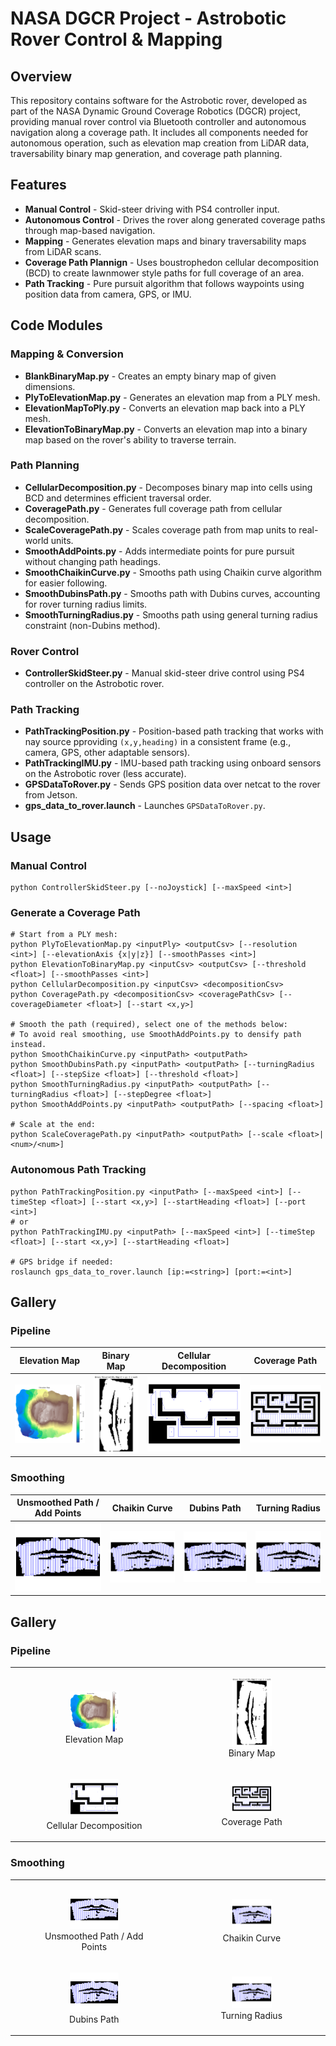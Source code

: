 # NASA DGCR Project - Astrobotic Rover Control & Mapping

## Overview
This repository contains software for the Astrobotic rover, developed as part of the NASA Dynamic Ground Coverage Robotics (DGCR) project, providing manual rover control via Bluetooth controller and autonomous navigation along a coverage path. It includes all components needed for autonomous operation, such as elevation map creation from LiDAR data, traversability binary map generation, and coverage path planning.

## Features
- **Manual Control** - Skid-steer driving with PS4 controller input.
- **Autonomous Control** - Drives the rover along generated coverage paths through map-based navigation.
- **Mapping** - Generates elevation maps and binary traversability maps from LiDAR scans.
- **Coverage Path Plannign** - Uses boustrophedon cellular decomposition (BCD) to create lawnmower style paths for full coverage of an area.
- **Path Tracking** - Pure pursuit algorithm that follows waypoints using position data from camera, GPS, or IMU.

## Code Modules
### Mapping & Conversion
- **BlankBinaryMap.py** - Creates an empty binary map of given dimensions.
- **PlyToElevationMap.py** - Generates an elevation map from a PLY mesh.
- **ElevationMapToPly.py** - Converts an elevation map back into a PLY mesh.
- **ElevationToBinaryMap.py** - Converts an elevation map into a binary map based on the rover's ability to traverse terrain.

### Path Planning
- **CellularDecomposition.py** - Decomposes binary map into cells using BCD and determines efficient traversal order.
- **CoveragePath.py** - Generates full coverage path from cellular decomposition.
- **ScaleCoveragePath.py** - Scales coverage path from map units to real-world units.
- **SmoothAddPoints.py** - Adds intermediate points for pure pursuit without changing path headings.
- **SmoothChaikinCurve.py** - Smooths path using Chaikin curve algorithm for easier following.
- **SmoothDubinsPath.py** - Smooths path with Dubins curves, accounting for rover turning radius limits.
- **SmoothTurningRadius.py** - Smooths path using general turning radius constraint (non-Dubins method).

### Rover Control
- **ControllerSkidSteer.py** - Manual skid-steer drive control using PS4 controller on the Astrobotic rover.

### Path Tracking
- **PathTrackingPosition.py** - Position-based path tracking that works with nay source pproviding `(x,y,heading)` in a consistent frame (e.g., camera, GPS, other adaptable sensors).
- **PathTrackingIMU.py** - IMU-based path tracking using onboard sensors on the Astrobotic rover (less accurate).
- **GPSDataToRover.py** - Sends GPS position data over netcat to the rover from Jetson.
- **gps_data_to_rover.launch** - Launches `GPSDataToRover.py`.

## Usage
### Manual Control
```
python ControllerSkidSteer.py [--noJoystick] [--maxSpeed <int>]
```

### Generate a Coverage Path
```
# Start from a PLY mesh:
python PlyToElevationMap.py <inputPly> <outputCsv> [--resolution <int>] [--elevationAxis {x|y|z}] [--smoothPasses <int>]
python ElevationToBinaryMap.py <inputCsv> <outputCsv> [--threshold <float>] [--smoothPasses <int>]
python CellularDecomposition.py <inputCsv> <decompositionCsv>
python CoveragePath.py <decompositionCsv> <coveragePathCsv> [--coverageDiameter <float>] [--start <x,y>]

# Smooth the path (required), select one of the methods below:
# To avoid real smoothing, use SmoothAddPoints.py to densify path instead.
python SmoothChaikinCurve.py <inputPath> <outputPath>
python SmoothDubinsPath.py <inputPath> <outputPath> [--turningRadius <float>] [--stepSize <float>] [--threshold <float>]
python SmoothTurningRadius.py <inputPath> <outputPath> [--turningRadius <float>] [--stepDegree <float>]
python SmoothAddPoints.py <inputPath> <outputPath> [--spacing <float>]

# Scale at the end:
python ScaleCoveragePath.py <inputPath> <outputPath> [--scale <float>|<num>/<num>]
```

### Autonomous Path Tracking
```
python PathTrackingPosition.py <inputPath> [--maxSpeed <int>] [--timeStep <float>] [--start <x,y>] [--startHeading <float>] [--port <int>]
# or
python PathTrackingIMU.py <inputPath> [--maxSpeed <int>] [--timeStep <float>] [--start <x,y>] [--startHeading <float>]

# GPS bridge if needed:
roslaunch gps_data_to_rover.launch [ip:=<string>] [port:=<int>]
```

## Gallery
### Pipeline
| Elevation Map | Binary Map | Cellular Decomposition | Coverage Path |
| --- | --- | --- | --- |
| ![Elevation Map](assets/elevation_map.png) | ![Binary Map](assets/binary_map.png) | ![Cellular Decomposition](assets/cellular_decomposition.png) | ![Coverage Path](assets/coverage_path.png) |

### Smoothing
| Unsmoothed Path / Add Points | Chaikin Curve | Dubins Path | Turning Radius |
| --- | --- | --- | --- |
| ![Unsmoothed Path / Add Points](assets/smooth_unsmoothed_path.png) | ![Chaikin Curve](assets/smooth_chaikin_curve.png) | ![Dubins Path](assets/smooth_dubins_path.png) | ![Turning Radius](assets/smooth_turning_radius.png) |

## Gallery

### Pipeline
<table>
  <tr>
    <td align="center">
      <figure>
        <img src="assets/elevation_map.png" width="45%"/>
        <figcaption>Elevation Map</figcaption>
      </figure>
    </td>
    <td align="center">
      <figure>
        <img src="assets/binary_map.png" width="45%"/>
        <figcaption>Binary Map</figcaption>
      </figure>
    </td>
  </tr>
  <tr>
    <td align="center">
      <figure>
        <img src="assets/cellular_decomposition.png" width="45%"/>
        <figcaption>Cellular Decomposition</figcaption>
      </figure>
    </td>
    <td align="center">
      <figure>
        <img src="assets/coverage_path.png" width="45%"/>
        <figcaption>Coverage Path</figcaption>
      </figure>
    </td>
  </tr>
</table>

### Smoothing
<table>
  <tr>
    <td align="center">
      <figure>
        <img src="assets/smooth_unsmoothed_path.png" width="45%"/>
        <figcaption>Unsmoothed Path / Add Points</figcaption>
      </figure>
    </td>
    <td align="center">
      <figure>
        <img src="assets/smooth_chaikin_curve.png" width="45%"/>
        <figcaption>Chaikin Curve</figcaption>
      </figure>
    </td>
  </tr>
  <tr>
    <td align="center">
      <figure>
        <img src="assets/smooth_dubins_path.png" width="45%"/>
        <figcaption>Dubins Path</figcaption>
      </figure>
    </td>
    <td align="center">
      <figure>
        <img src="assets/smooth_turning_radius.png" width="45%"/>
        <figcaption>Turning Radius</figcaption>
      </figure>
    </td>
  </tr>
</table>

